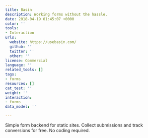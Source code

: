 ```yaml
---
title: Basin
description: Working forms without the hassle.
date: 2018-04-19 01:45:07 +0000
color: ''
tools:
- Interaction
urls:
  website: https://usebasin.com/
  github: ''
  twitter: ''
  other: ''
license: Commercial
language: ''
related_tools: []
tags:
- forms
resources: []
cat_test: ''
weight: ''
interaction:
- forms
data_model: ''

---
```

Simple form backend for static sites. Collect submissions and track conversions for free. No coding required.
